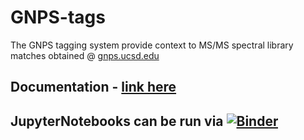 # GNPS-tags

The GNPS tagging system provide context to MS/MS spectral library matches obtained @ [gnps.ucsd.edu](https://gnps.ucsd.edu/ProteoSAFe/static/gnps-splash.jsp)

## Documentation - [link here](https://ccms-ucsd.github.io/GNPSDocumentation/tag_info/)

## JupyterNotebooks can be run via [![Binder](https://mybinder.org/badge_logo.svg)](https://mybinder.org/v2/gh/alan-jarmusch/GNPStags/master)
